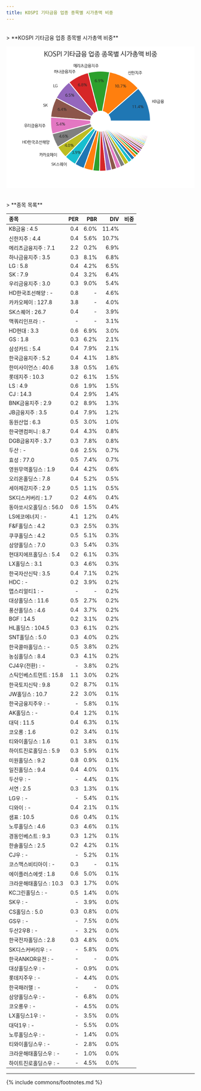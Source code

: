 ```yaml
---
title: KOSPI 기타금융 업종 종목별 시가총액 비중
---
```

<br>
> **KOSPI 기타금융 업종 종목별 시가총액 비중<a id="pie"></a>**

![KOSPI 기타금융 업종 종목별 시가총액 비중](images/kospi_업종_기타금융_종목.png)

<br>
> **종목 목록<a id="list"></a>**

| **종목** | **PER** | **PBR** | **DIV** | **비중** |
| :------- | ------: | ------: | ------: | -------: |
| KB금융 : 4.5 | 0.4 | 6.0% | 11.4% |
| 신한지주 : 4.4 | 0.4 | 5.6% | 10.7% |
| 메리츠금융지주 : 7.1 | 2.2 | 0.2% | 6.9% |
| 하나금융지주 : 3.5 | 0.3 | 8.1% | 6.8% |
| LG : 5.8 | 0.4 | 4.2% | 6.5% |
| SK : 7.9 | 0.4 | 3.2% | 6.4% |
| 우리금융지주 : 3.0 | 0.3 | 9.0% | 5.4% |
| HD한국조선해양 : - | 0.8 | - | 4.6% |
| 카카오페이 : 127.8 | 3.8 | - | 4.0% |
| SK스퀘어 : 26.7 | 0.4 | - | 3.9% |
| 맥쿼리인프라 : - | - | - | 3.1% |
| HD현대 : 3.3 | 0.6 | 6.9% | 3.0% |
| GS : 1.8 | 0.3 | 6.2% | 2.1% |
| 삼성카드 : 5.4 | 0.4 | 7.9% | 2.1% |
| 한국금융지주 : 5.2 | 0.4 | 4.1% | 1.8% |
| 한미사이언스 : 40.6 | 3.8 | 0.5% | 1.6% |
| 롯데지주 : 10.3 | 0.2 | 6.1% | 1.5% |
| LS : 4.9 | 0.6 | 1.9% | 1.5% |
| CJ : 14.3 | 0.4 | 2.9% | 1.4% |
| BNK금융지주 : 2.9 | 0.2 | 8.9% | 1.3% |
| JB금융지주 : 3.5 | 0.4 | 7.9% | 1.2% |
| 동원산업 : 6.3 | 0.5 | 3.0% | 1.0% |
| 한국앤컴퍼니 : 8.7 | 0.4 | 4.3% | 0.8% |
| DGB금융지주 : 3.7 | 0.3 | 7.8% | 0.8% |
| 두산 : - | 0.6 | 2.5% | 0.7% |
| 효성 : 77.0 | 0.5 | 7.4% | 0.7% |
| 영원무역홀딩스 : 1.9 | 0.4 | 4.2% | 0.6% |
| 오리온홀딩스 : 7.8 | 0.4 | 5.2% | 0.5% |
| 세아제강지주 : 2.9 | 0.5 | 1.1% | 0.5% |
| SK디스커버리 : 1.7 | 0.2 | 4.6% | 0.4% |
| 동아쏘시오홀딩스 : 56.0 | 0.6 | 1.5% | 0.4% |
| LS에코에너지 : - | 4.1 | 1.2% | 0.4% |
| F&F홀딩스 : 4.2 | 0.3 | 2.5% | 0.3% |
| 쿠쿠홀딩스 : 4.2 | 0.5 | 5.1% | 0.3% |
| 삼양홀딩스 : 7.0 | 0.3 | 5.4% | 0.3% |
| 현대지에프홀딩스 : 5.4 | 0.2 | 6.1% | 0.3% |
| LX홀딩스 : 3.1 | 0.3 | 4.6% | 0.3% |
| 한국자산신탁 : 3.5 | 0.4 | 7.1% | 0.2% |
| HDC : - | 0.2 | 3.9% | 0.2% |
| 맵스리얼티1 : - | - | - | 0.2% |
| 대상홀딩스 : 11.6 | 0.5 | 2.7% | 0.2% |
| 풍산홀딩스 : 4.6 | 0.4 | 3.7% | 0.2% |
| BGF : 14.5 | 0.2 | 3.1% | 0.2% |
| HL홀딩스 : 104.5 | 0.3 | 6.1% | 0.2% |
| SNT홀딩스 : 5.0 | 0.3 | 4.0% | 0.2% |
| 한국콜마홀딩스 : - | 0.5 | 3.8% | 0.2% |
| 농심홀딩스 : 8.4 | 0.3 | 4.1% | 0.2% |
| CJ4우(전환) : - | - | 3.8% | 0.2% |
| 스틱인베스트먼트 : 15.8 | 1.1 | 3.0% | 0.2% |
| 한국토지신탁 : 9.8 | 0.2 | 8.7% | 0.1% |
| JW홀딩스 : 10.7 | 2.2 | 3.0% | 0.1% |
| 한국금융지주우 : - | - | 5.8% | 0.1% |
| AK홀딩스 : - | 0.4 | 1.2% | 0.1% |
| 대덕 : 11.5 | 0.4 | 6.3% | 0.1% |
| 코오롱 : 1.6 | 0.2 | 3.4% | 0.1% |
| 티와이홀딩스 : 1.6 | 0.1 | 3.8% | 0.1% |
| 하이트진로홀딩스 : 5.9 | 0.3 | 5.9% | 0.1% |
| 미원홀딩스 : 9.2 | 0.8 | 0.9% | 0.1% |
| 일진홀딩스 : 9.4 | 0.4 | 4.0% | 0.1% |
| 두산우 : - | - | 4.4% | 0.1% |
| 서연 : 2.5 | 0.3 | 1.3% | 0.1% |
| LG우 : - | - | 5.4% | 0.1% |
| 디와이 : - | 0.4 | 2.1% | 0.1% |
| 샘표 : 10.5 | 0.6 | 0.4% | 0.1% |
| 노루홀딩스 : 4.6 | 0.3 | 4.6% | 0.1% |
| 경동인베스트 : 9.3 | 0.3 | 1.2% | 0.1% |
| 한솔홀딩스 : 2.5 | 0.2 | 4.2% | 0.1% |
| CJ우 : - | - | 5.2% | 0.1% |
| 코스맥스비티아이 : - | 0.3 | - | 0.1% |
| 에이플러스에셋 : 1.8 | 0.6 | 5.0% | 0.1% |
| 크라운해태홀딩스 : 10.3 | 0.3 | 1.7% | 0.0% |
| KC그린홀딩스 : - | 0.5 | 1.4% | 0.0% |
| SK우 : - | - | 3.9% | 0.0% |
| CS홀딩스 : 5.0 | 0.3 | 0.8% | 0.0% |
| GS우 : - | - | 7.5% | 0.0% |
| 두산2우B : - | - | 3.2% | 0.0% |
| 한국전자홀딩스 : 2.8 | 0.3 | 4.8% | 0.0% |
| SK디스커버리우 : - | - | 5.8% | 0.0% |
| 한국ANKOR유전 : - | - | - | 0.0% |
| 대상홀딩스우 : - | - | 0.9% | 0.0% |
| 롯데지주우 : - | - | 4.4% | 0.0% |
| 한국패러랠 : - | - | - | 0.0% |
| 삼양홀딩스우 : - | - | 6.8% | 0.0% |
| 코오롱우 : - | - | 4.5% | 0.0% |
| LX홀딩스1우 : - | - | 3.5% | 0.0% |
| 대덕1우 : - | - | 5.5% | 0.0% |
| 노루홀딩스우 : - | - | 1.4% | 0.0% |
| 티와이홀딩스우 : - | - | 2.8% | 0.0% |
| 크라운해태홀딩스우 : - | - | 1.0% | 0.0% |
| 하이트진로홀딩스우 : - | - | 4.5% | 0.0% |

---
{% include commons/footnotes.md %}